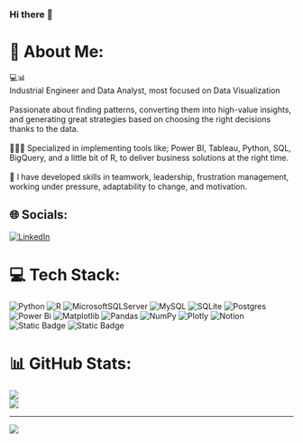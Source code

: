 ### Hi there 👋
# 💫 About Me:
💻📊<br>Industrial Engineer and Data Analyst, most focused on Data Visualization<br><br>Passionate about finding patterns, converting them into high-value insights, and generating great strategies based on choosing the right decisions thanks to the data.<br><br>👨🏽‍💻 Specialized in implementing tools like; Power BI, Tableau, Python, SQL, BigQuery, and a little bit of R, to deliver business solutions at the right time.<br><br>🧬 I have developed skills in teamwork, leadership, frustration management, working under pressure, adaptability to change, and motivation.


## 🌐 Socials:
[![LinkedIn](https://img.shields.io/badge/LinkedIn-%230077B5.svg?logo=linkedin&logoColor=white)](https://linkedin.com/in/dataanalyst-davidcamelo/?locale=en_US) 

# 💻 Tech Stack:
![Python](https://img.shields.io/badge/python-3670A0?style=flat&logo=python&logoColor=ffdd54) ![R](https://img.shields.io/badge/r-%23276DC3.svg?style=flat&logo=r&logoColor=white) ![MicrosoftSQLServer](https://img.shields.io/badge/Microsoft%20SQL%20Server-CC2927?style=flat&logo=microsoft%20sql%20server&logoColor=white) ![MySQL](https://img.shields.io/badge/mysql-%2300000f.svg?style=flat&logo=mysql&logoColor=white) ![SQLite](https://img.shields.io/badge/sqlite-%2307405e.svg?style=flat&logo=sqlite&logoColor=white) ![Postgres](https://img.shields.io/badge/postgres-%23316192.svg?style=flat&logo=postgresql&logoColor=white) ![Power Bi](https://img.shields.io/badge/power_bi-F2C811?style=flat&logo=powerbi&logoColor=black) ![Matplotlib](https://img.shields.io/badge/Matplotlib-%23ffffff.svg?style=flat&logo=Matplotlib&logoColor=black) ![Pandas](https://img.shields.io/badge/pandas-%23150458.svg?style=flat&logo=pandas&logoColor=white) ![NumPy](https://img.shields.io/badge/numpy-%23013243.svg?style=flat&logo=numpy&logoColor=white) ![Plotly](https://img.shields.io/badge/Plotly-%233F4F75.svg?style=flat&logo=plotly&logoColor=white) ![Notion](https://img.shields.io/badge/Notion-%23000000.svg?style=flat&logo=notion&logoColor=white) ![Static Badge](https://img.shields.io/badge/Tableau-blue.svg) ![Static Badge](https://img.shields.io/badge/BigQuery-red.svg)



# 📊 GitHub Stats:
![](https://github-readme-streak-stats.herokuapp.com/?user=DavidNCamelo&theme=vision-friendly-dark&hide_border=true)<br/>
![](https://github-readme-stats.vercel.app/api/top-langs/?username=DavidNCamelo&theme=vision-friendly-dark&hide_border=true&include_all_commits=false&count_private=false&layout=compact)

---
[![](https://visitcount.itsvg.in/api?id=DavidNCamelo&icon=6&color=0)](https://visitcount.itsvg.in)

<!-- Proudly created with GPRM ( https://gprm.itsvg.in ) -->
